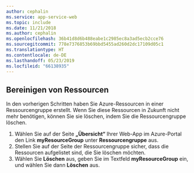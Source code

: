 ```yaml
---
author: cephalin
ms.service: app-service-web
ms.topic: include
ms.date: 11/21/2018
ms.author: cephalin
ms.openlocfilehash: 36b41d8d6b488eabe1c2985ec8a3ad5ecb2cce76
ms.sourcegitcommit: 778e7376853b69bbd5455ad260d2dc17109d05c1
ms.translationtype: HT
ms.contentlocale: de-DE
ms.lasthandoff: 05/23/2019
ms.locfileid: "66138935"
---
```

## <a name="clean-up-resources"></a>Bereinigen von Ressourcen

In den vorherigen Schritten haben Sie Azure-Ressourcen in einer Ressourcengruppe erstellt. Wenn Sie diese Ressourcen in Zukunft nicht mehr benötigen, können Sie sie löschen, indem Sie die Ressourcengruppe löschen.
 
1. Wählen Sie auf der Seite **„Übersicht“** Ihrer Web-App im Azure-Portal den Link **myResourceGroup** unter **Ressourcengruppe** aus.
2. Stellen Sie auf der Seite der Ressourcengruppe sicher, dass die Ressourcen aufgelistet sind, die Sie löschen möchten.
3. Wählen Sie **Löschen** aus, geben Sie im Textfeld **myResourceGroup** ein, und wählen Sie dann **Löschen** aus.
